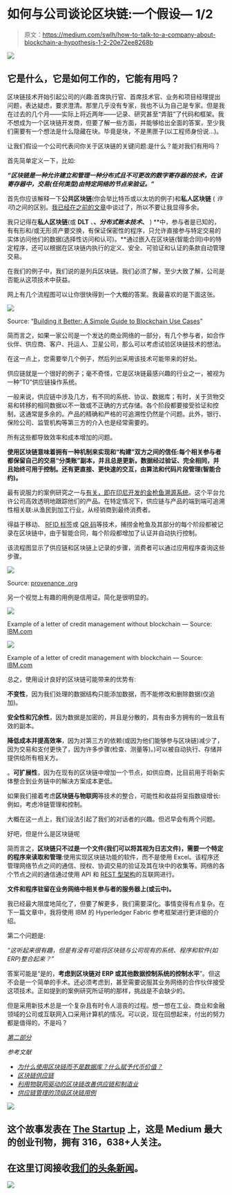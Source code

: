 # 如何与公司谈论区块链:一个假设— 1/2

> 原文：<https://medium.com/swlh/how-to-talk-to-a-company-about-blockchain-a-hypothesis-1-2-20e72ee8268b>

![](img/cd3ec9655d8071be2ba51b847e4c0d96.png)

## 它是什么，它是如何工作的，它能有用吗？

区块链技术开始引起公司的兴趣:首席执行官、首席技术官、业务和项目经理提出问题，表达疑虑，要求澄清。那里几乎没有专家，我也不认为自己是专家。但是我在过去的几个月——实际上将近两年——记录、研究甚至“弄脏”了代码和框架。我不想成为一个区块链开发商，但要了解一些方面，并能够给出全面的答案，至少我们需要有一个想法是什么隐藏在块。毕竟是块，不是黑匣子(以工程师身份说…)。

让我们假设一个公司代表问你关于区块链的关键问题:是什么？能对我们有用吗？

首先简单定义一下，比如:

***“区块链是一种允许建立和管理一种分布式且不可更改的数字寄存器的技术，在该寄存器中，交易(任何类型)由特定网络的节点来验证。”***

首先你应该解释一下**公共区块链**(你会举比特币或以太坊的例子)和**私人区块链** ( *许可*)之间的区别。[我已经在之前的文章](/swlh/blockchain-disambiguation-problem-ca72916bb51b)中谈过了，所以不要让我显得多余。

我只记得在**私人区块链**(或 **DLT** 、**、*分布式账本技术*、** ) **中，参与者是已知的，有有形和/或无形资产要交换，有保证保密性的程序，只允许直接参与特定交易的实体访问他们的数据(选择性访问和认可)。**通过嵌入在区块链(智能合同)中的特定程序，还可以根据在区块链内执行的定义、安全、可验证和认证的条款自动管理交易。

在我们的例子中，我们说的是列兵区块链。我们必须了解，至少大致了解，公司是否能从这项技术中获益。

网上有几个流程图可以让你很快得到一个大概的答案。我最喜欢的是下面这张。

![](img/044e10fad883831c18f64657ff689502.png)

Source: “[Building it Better: A Simple Guide to Blockchain Use Cases](https://blockchainatberkeley.blog/building-it-better-a-simple-guide-to-blockchain-use-cases-de494a8f5b60)”

简而言之，如果一家公司是一个发达的商业网络的一部分，有几个参与者，如合作伙伴、供应商、客户、托运人、卫星公司，那么可以考虑试验区块链技术的想法。

在这一点上，您需要举几个例子，然后列出采用该技术可能带来的好处。

供应链就是一个很好的例子；毫不奇怪，它是区块链最感兴趣的行业之一，被视为一种“T0”供应链操作系统。

一般来说，供应链中涉及几方，有不同的系统、协议、数据库；有时，关于货物交易和转移的相同数据以不一致或不正确的方式存储。各个阶段都要接受验证和控制，这通常是多余的。产品的精确和严格的可追溯性仍然是个问题。此外，银行、保险公司、监管机构等第三方的介入也是经常需要的。

所有这些都导致效率和成本增加的问题。

**使用区块链意味着拥有一种机制来实现和“构建”双方之间的信任:每个相关参与者都保留自己的交易“分类账”副本，并且总是更新。数据经过验证、完全相同，并且始终可用于控制。还有更直接、更快速的交互，由算法和代码片段管理(智能合约)。**

最有说服力的案例研究之一与[有关，即在印尼开发的金枪鱼溯源系统](https://www.provenance.org/tracking-tuna-on-the-blockchain)。这个平台允许公司高效透明地跟踪他们的产品。在特定情况下，供应链与产品的端到端可追溯性相关联:从渔民到加工行业，从经销商到最终消费者。

得益于移动、 [RFID 标签](https://en.wikipedia.org/wiki/Radio-frequency_identification)或 [QR 码](https://en.wikipedia.org/wiki/QR_code)等技术，捕捞金枪鱼及其部分的每个阶段都被记录在区块链中，由于智能合同，每个阶段都增加了认证并自动执行控制。

该流程图显示了供应链和区块链上记录的步骤，消费者可以通过应用程序查询这些步骤。

![](img/96d0680dd3e02739d03a339367302ab8.png)

Source: [provenance .org](https://www.provenance.org/tracking-tuna-on-the-blockchain)

另一个视觉上有趣的用例是信用证。简化是很明显的。

![](img/4ce9fe56b3a25258854f41928653033a.png)

Example of a letter of credit management without blockchain — Source: [IBM.com](https://www.ibm.com/developerworks/cloud/library/cl-use-blockchain-bpm-manage-legal-documents-letter-of-credit/index.html)

![](img/0db69b06fd2b5d2eeea5f2656d23f158.png)

Example of a letter of credit management with blockchain — Source: [IBM.com](https://www.ibm.com/developerworks/cloud/library/cl-use-blockchain-bpm-manage-legal-documents-letter-of-credit/index.html)

总之，使用设计良好的区块链可能带来的优势有:

**不变性**，因为我们处理的数据结构只能添加数据，而不能修改和删除数据(仅追加)。

**安全性和冗余性**，因为数据是加密的，并且是分散的，具有由多方拥有的一致且有效的副本。

**降低成本并提高效率**，因为对第三方的依赖(或因为他们能够参与区块链)减少了，因为交易和支付更快了，因为许多步骤(检查、测量等)。)可以被自动执行、存储并提供给所有相关方。

。**可扩展性**，因为在现有的区块链中增加一个节点，如供应商，比目前用于将新实体整合到业务链中的解决方案成本更低。

如果我们接着考虑**区块链与物联网**等技术的整合，可能性和收益将呈指数级增长:例如，考虑冷链管理和控制。

大概在这一点上，我们设法引起了我们的对话者的兴趣。但迟早会有两个问题。

好吧，但是什么是区块链呢

简而言之，**区块链只不过是一个文件(我们可以将其视为日志文件)，需要一个特定的程序来读取和管理**:使用实现区块链功能的软件，而不是使用 Excel。该程序还管理网络节点之间的通信、授权、协调交易的验证及其在块中的收集等。网络的各个节点之间的通信通过使用 API 和 [REST 型架构](https://ninenines.eu/docs/en/cowboy/2.2/guide/rest_principles/)的互联网进行。

**文件和程序驻留在业务网络中相关参与者的服务器上(或云中)。**

我已经最大限度地简化了，但要了解更多，我们需要深化。事情变得有点复杂。在下一篇文章中，我将使用 IBM 的 Hyperledger Fabric 参考框架进行更详细的介绍。

第二个问题是:

*“这听起来很有趣，但是有没有可能将区块链与公司现有的系统、程序和软件(如 ERP)整合起来？”*

答案可能是“是的，**考虑到区块链对 ERP 或其他数据控制系统的控制水平**”。但这不会是一个简单的手术。还必须考虑到，甚至需要说服其业务网络的合作伙伴接受这项技术。正如提到的案例研究所证明的那样，挑战是不会缺少的。

但是采用新技术总是一个复杂且有时令人沮丧的过程。想一想在工业、商业和金融领域的公司或互联网入口采用计算机的情况。可以说，现在回想起来，付出的努力都是值得的，不是吗？

[*第二部分*](/swlh/how-to-talk-to-a-company-about-blockchain-the-ibm-hyperledger-example-2-2-fb680e9ee346)

*参考文献*

*   [*为什么使用区块链而不是数据库？什么赋予代币价值？*](https://hackernoon.com/why-use-the-blockchain-instead-of-a-database-what-gives-tokens-value-263449681153)
*   [*区块链供应链*](http://resolvesp.com/blockchains-supply-chains/)
*   [*利用物联网驱动的区块链改善供应链和制造业*](https://www.altoros.com/blog/ibm-aims-to-improve-manufacturing-and-supply-chain-by-coupling-iot-and-blockchain/)
*   [*供应链管理的顶级区块链用例*](https://www.verypossible.com/blog/top-blockchain-use-cases-for-supply-chain-management)

[![](img/308a8d84fb9b2fab43d66c117fcc4bb4.png)](https://medium.com/swlh)

## 这个故事发表在 [The Startup](https://medium.com/swlh) 上，这是 Medium 最大的创业刊物，拥有 316，638+人关注。

## 在这里订阅接收[我们的头条新闻](http://growthsupply.com/the-startup-newsletter/)。

[![](img/b0164736ea17a63403e660de5dedf91a.png)](https://medium.com/swlh)